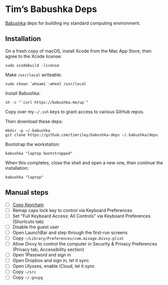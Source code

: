 # Tim’s Babushka Deps

[Babushka](http://babushka.me) deps for building my standard computing environment.

## Installation

On a fresh copy of macOS, install Xcode from the Mac App Store, then agree to the Xcode license:

```
sudo xcodebuild -license
```

Make `/usr/local` writeable:

```
sudo chown `whoami`:wheel /usr/local
```

Install Babushka:

```
sh -c "`curl https://babushka.me/up`"
```

Copy over my `~/.ssh` keys to grant access to various GitHub repos.

Then download these deps:

```
mkdir -p ~/.babushka
git clone https://github.com/timriley/babushka-deps ~/.babushka/deps
```

Bootstrap the workstation:

```
babushka "laptop bootstrapped"
```

When this completes, close the shell and open a new one, then continue the installation:

```
babushka "laptop"
```

## Manual steps

- [ ] [Copy Keychain](https://support.apple.com/kb/PH20120?locale=en_US)
- [ ] Remap caps lock key to control via Keyboard Preferences
- [ ] Set "Full Keyboard Access: All Controls" via Keyboard Preferences (Shortcuts tab)
- [ ] Disable the guest user
- [ ] Open LaunchBar and step through the first-run screens
- [ ] Copy `~/Library/Preferences/com.mizage.Divvy.plist`
- [ ] Allow Divvy to control the computer in Security & Privacy Preferences (Privacy tab, Accessibility section)
- [ ] Open 1Password and sign in
- [ ] Open Dropbox and sign in, let it sync
- [ ] Open Ulysses, enable iCloud, let it sync
- [ ] Copy `~/src`
- [ ] Copy `~/.gnupg`

